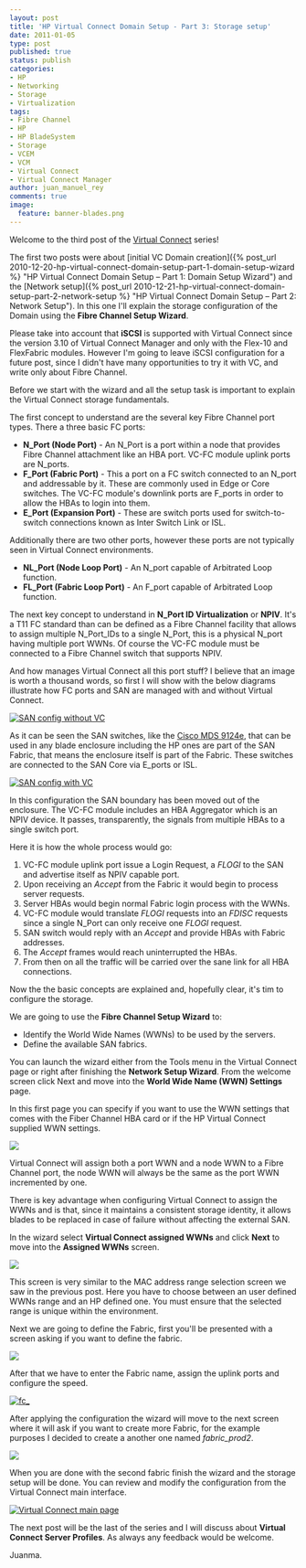 ```yaml
---
layout: post
title: 'HP Virtual Connect Domain Setup - Part 3: Storage setup'
date: 2011-01-05
type: post
published: true
status: publish
categories:
- HP
- Networking
- Storage
- Virtualization
tags:
- Fibre Channel
- HP
- HP BladeSystem
- Storage
- VCEM
- VCM
- Virtual Connect
- Virtual Connect Manager
author: juan_manuel_rey
comments: true
image:
  feature: banner-blades.png
---
```


Welcome to the third post of the [Virtual Connect](http://www.hp.com/go/VirtualConnect) series!

The first two posts were about [initial VC Domain creation]({% post_url 2010-12-20-hp-virtual-connect-domain-setup-part-1-domain-setup-wizard %} "HP Virtual Connect Domain Setup – Part 1: Domain Setup Wizard") and the [Network setup]({% post_url 2010-12-21-hp-virtual-connect-domain-setup-part-2-network-setup %} "HP Virtual Connect Domain Setup – Part 2: Network Setup"). In this one I'll explain the storage configuration of the Domain using the **Fibre Channel Setup Wizard**.

Please take into account that **iSCSI** is supported with Virtual Connect since the version 3.10 of Virtual Connect Manager and only with the Flex-10 and FlexFabric modules. However I'm going to leave iSCSI configuration for a future post, since I didn't have many opportunities to try it with VC, and write only about Fibre Channel.

Before we start with the wizard and all the setup task is important to explain the Virtual Connect storage fundamentals.

The first concept to understand are the several key Fibre Channel port types. There a three basic FC ports:

-   **N_Port (Node Port)** - An N_Port is a port within a node that provides Fibre Channel attachment like an HBA port. VC-FC module uplink ports are N_ports.
-   **F_Port (Fabric Port)** - This a port on a FC switch connected to an N_port and addressable by it. These are commonly used in Edge or Core switches. The VC-FC module's downlink ports are F_ports in order to allow the HBAs to login into them.
-   **E_Port (Expansion Port)** - These are switch ports used for switch-to-switch connections known as Inter Switch Link or ISL.

Additionally there are two other ports, however these ports are not typically seen in Virtual Connect environments.

-   **NL_Port (Node Loop Port)** - An N_port capable of Arbitrated Loop function.
-   **FL_Port (Fabric Loop Port)** - An F_port capable of Arbitrated Loop function.

The next key concept to understand in **N_Port ID Virtualization** or **NPIV**. It's a T11 FC standard than can be defined as a Fibre Channel facility that allows to assign multiple N\_Port\_IDs to a single N_Port, this is a physical N_port having multiple port WWNs. Of course the VC-FC module must be connected to a Fibre Channel switch that supports NPIV.

And how manages Virtual Connect all this port stuff? I believe that an image is worth a thousand words, so first I will show with the below diagrams illustrate how FC ports and SAN are managed with and without Virtual Connect.

[![](/images/blade-san-novc.png "SAN config without VC")]({{site.url}}/images/blade-san-novc.png)

As it can be seen the SAN switches, like the [Cisco MDS 9124e](http://h18000.www1.hp.com/storage/saninfrastructure/switches/mds9124e/index.html), that can be used in any blade enclosure including the HP ones are part of the SAN Fabric, that means the enclosure itself is part of the Fabric. These switches are connected to the SAN Core via E_ports or ISL.

[![](/images/hp-vc-fc.png "SAN config with VC")]({{site.url}}/images/hp-vc-fc.png)

In this configuration the SAN boundary has been moved out of the enclosure. The VC-FC module includes an HBA Aggregator which is an NPIV device. It passes, transparently, the signals from multiple HBAs to a single switch port.

Here it is how the whole process would go:

1.  VC-FC module uplink port issue a Login Request, a *FLOGI* to the SAN and advertise itself as NPIV capable port.
2.  Upon receiving an *Accept* from the Fabric it would begin to process server requests.
3.  Server HBAs would begin normal Fabric login process with the WWNs.
4.  VC-FC module would translate *FLOGI* requests into an *FDISC* requests since a single N\_Port can only receive one *FLOGI* request.
5.  SAN switch would reply with an *Accept* and provide HBAs with Fabric addresses.
6.  The *Accept* frames would reach uninterrupted the HBAs.
7.  From then on all the traffic will be carried over the sane link for all HBA connections.

Now the the basic concepts are explained and, hopefully clear, it's tim to configure the storage.

We are going to use the **Fibre Channel Setup Wizard** to:

-   Identify the World Wide Names (WWNs) to be used by the servers.
-   Define the available SAN fabrics.

You can launch the wizard either from the Tools menu in the Virtual Connect page or right after finishing the **Network Setup Wizard**. From the welcome screen click Next and move into the **World Wide Name (WWN) Settings** page.

In this first page you can specify if you want to use the WWN settings that comes with the Fiber Channel HBA card or if the HP Virtual Connect supplied WWN settings.

[![](/images/fc_wizard_1.png)]({{site.url}}/images/fc_wizard_1.png)

Virtual Connect will assign both a port WWN and a node WWN to a Fibre Channel port, the node WWN will always be the same as the port WWN incremented by one.

There is key advantage when configuring Virtual Connect to assign the WWNs and is that, since it maintains a consistent storage identity, it allows blades to be replaced in case of failure without affecting the external SAN.

In the wizard select **Virtual Connect assigned WWNs** and click **Next** to move into the **Assigned WWNs** screen.

[![](/images/fc_wizard_2.png)]({{site.url}}/images/fc_wizard_2.png)

This screen is very similar to the MAC address range selection screen we saw in the previous post. Here you have to choose between an user defined WWNs range and an HP defined one. You must ensure that the selected range is unique within the environment.

Next we are going to define the Fabric, first you'll be presented with a screen asking if you want to define the fabric.

[![](/images/fc_wizard_3.png)]({{site.url}}/images/fc_wizard_3.png)

After that we have to enter the Fabric name, assign the uplink ports and configure the speed.

[![](/images/fc_wizard_4.png "fc_")]({{site.url}}/images/fc_wizard_4.png)

After applying the configuration the wizard will move to the next screen where it will ask if you want to create more Fabric, for the example purposes I decided to create a another one named *fabric_prod2*.

[![](/images/fc_wizard_6.png)]({{site.url}}/images/fc_wizard_6.png)

When you are done with the second fabric finish the wizard and the storage setup will be done. You can review and modify the configuration from the Virtual Connect main interface.

[![](/images/vc-config.png "Virtual Connect main page")]({{images}}/images/vc-config.png)

The next post will be the last of the series and I will discuss about **Virtual Connect Server Profiles**. As always any feedback would be welcome.

Juanma.
